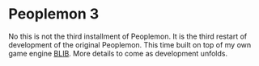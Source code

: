 # Peoplemon 3
No this is not the third installment of Peoplemon. It is the third restart of development of the original Peoplemon. This time built on top of my own game engine [BLIB](https://github.com/benreid24/BLIB). More details to come as development unfolds.
